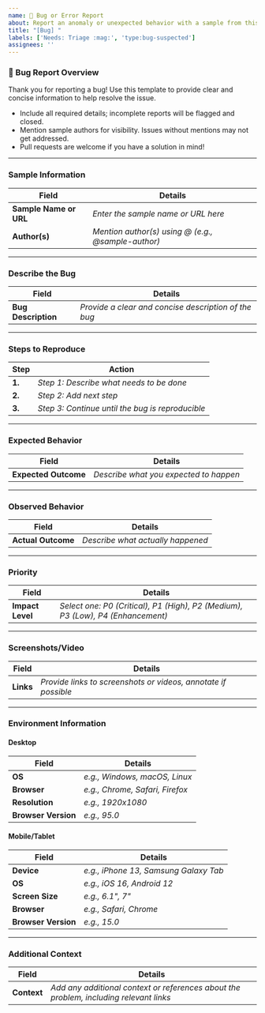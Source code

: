 ```yaml
---
name: 🐞 Bug or Error Report
about: Report an anomaly or unexpected behavior with a sample from this repository.
title: "[Bug] "
labels: ['Needs: Triage :mag:', 'type:bug-suspected']
assignees: ''
---
```


### 🐞 Bug Report Overview

Thank you for reporting a bug! Use this template to provide clear and concise information to help resolve the issue.

- Include all required details; incomplete reports will be flagged and closed.
- Mention sample authors for visibility. Issues without mentions may not get addressed.
- Pull requests are welcome if you have a solution in mind!

---

### Sample Information
| **Field**               | **Details**                                                                                     |
|-------------------------|-------------------------------------------------------------------------------------------------|
| **Sample Name or URL**  | _Enter the sample name or URL here_                                                             |
| **Author(s)**           | _Mention author(s) using @ (e.g., @sample-author)_                                             |

---

### Describe the Bug
| **Field**               | **Details**                                                                                     |
|-------------------------|-------------------------------------------------------------------------------------------------|
| **Bug Description**     | _Provide a clear and concise description of the bug_                                           |

---

### Steps to Reproduce
| **Step**               | **Action**                                                                                       |
|------------------------|--------------------------------------------------------------------------------------------------|
| **1.**                | _Step 1: Describe what needs to be done_                                                         |
| **2.**                | _Step 2: Add next step_                                                                          |
| **3.**                | _Step 3: Continue until the bug is reproducible_                                                 |

---

### Expected Behavior
| **Field**               | **Details**                                                                                     |
|-------------------------|-------------------------------------------------------------------------------------------------|
| **Expected Outcome**    | _Describe what you expected to happen_                                                         |

---

### Observed Behavior
| **Field**               | **Details**                                                                                     |
|-------------------------|-------------------------------------------------------------------------------------------------|
| **Actual Outcome**      | _Describe what actually happened_                                                              |

---

### Priority
| **Field**               | **Details**                                                                                     |
|-------------------------|-------------------------------------------------------------------------------------------------|
| **Impact Level**        | _Select one: P0 (Critical), P1 (High), P2 (Medium), P3 (Low), P4 (Enhancement)_                 |

---

### Screenshots/Video
| **Field**               | **Details**                                                                                     |
|-------------------------|-------------------------------------------------------------------------------------------------|
| **Links**               | _Provide links to screenshots or videos, annotate if possible_                                 |

---

### Environment Information
#### Desktop
| **Field**               | **Details**                                                                                     |
|-------------------------|-------------------------------------------------------------------------------------------------|
| **OS**                 | _e.g., Windows, macOS, Linux_                                                                   |
| **Browser**            | _e.g., Chrome, Safari, Firefox_                                                                 |
| **Resolution**         | _e.g., 1920x1080_                                                                               |
| **Browser Version**    | _e.g., 95.0_                                                                                    |

#### Mobile/Tablet
| **Field**               | **Details**                                                                                     |
|-------------------------|-------------------------------------------------------------------------------------------------|
| **Device**             | _e.g., iPhone 13, Samsung Galaxy Tab_                                                           |
| **OS**                 | _e.g., iOS 16, Android 12_                                                                      |
| **Screen Size**        | _e.g., 6.1", 7"_                                                                                |
| **Browser**            | _e.g., Safari, Chrome_                                                                          |
| **Browser Version**    | _e.g., 15.0_                                                                                    |

---

### Additional Context
| **Field**               | **Details**                                                                                     |
|-------------------------|-------------------------------------------------------------------------------------------------|
| **Context**            | _Add any additional context or references about the problem, including relevant links_          |
